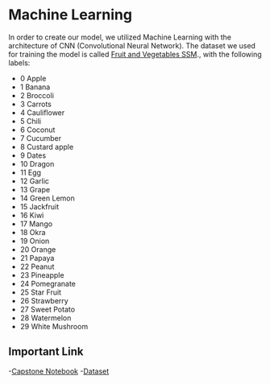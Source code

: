 # Machine Learning
In order to create our model, we utilized Machine Learning with the architecture of CNN (Convolutional Neural Network). The dataset we used for training the model is called [Fruit and Vegetables SSM](https://www.kaggle.com/datasets/shadikfaysal/fruit-and-vegetables-ssm)., with the following labels:

- 0 Apple
- 1 Banana
- 2 Broccoli
- 3 Carrots
- 4 Cauliflower
- 5 Chili
- 6 Coconut
- 7 Cucumber
- 8 Custard apple
- 9 Dates
- 10 Dragon
- 11 Egg
- 12 Garlic
- 13 Grape
- 14 Green Lemon
- 15 Jackfruit
- 16 Kiwi
- 17 Mango
- 18 Okra
- 19 Onion
- 20 Orange
- 21 Papaya
- 22 Peanut
- 23 Pineapple
- 24 Pomegranate
- 25 Star Fruit
- 26 Strawberry
- 27 Sweet Potato
- 28 Watermelon
- 29 White Mushroom

## Important Link
-[Capstone Notebook](https://colab.research.google.com/drive/10-Vj-qnpRBRkzFeAxomX0ih3-WGJAkH_?usp=sharing )
-[Dataset](https://www.kaggle.com/datasets/shadikfaysal/fruit-and-vegetables-ssm)
